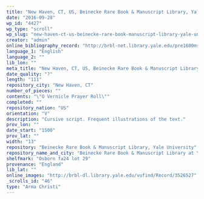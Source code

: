 ```yaml
---
title: "New Haven, CT, US, Beinecke Rare Book & Manuscript Library, Yale University, Osborn fa24 lot 29"
date: "2016-09-28"
wp_id: "4427"
wp_type: "scroll"
wp_slug: "new-haven-ct-us-beinecke-rare-book-manuscript-library-yale-university-osborn-fa24-lot-29"
creator: "admin"
online_bibliography_record: "http://brbl-net.library.yale.edu/pre1600ms/docs/pre1600.osborn.fa24.htm"
language_1: "English"
language_2: ""
lib_lon: ""
meta_title: "New Haven, CT, US, Beinecke Rare Book & Manuscript Library, Yale University, Osborn fa24 lot 29"
date_quality: "?"
length: "111"
repository_city: "New Haven, CT"
number_of_pieces: ""
contents: "\"O Vernicle Prayer Roll\""
completed: ""
repository_nation: "US"
orientation: "V"
description: "Cursive script. Frequent illustrations of the text."
prov_lon: ""
date_start: "1500"
prov_lat: ""
width: "13"
repository: "Beinecke Rare Book & Manuscript Library, Yale University"
repository_name_and_city: "Beinecke Rare Book & Manuscript Library at Yale University, New Haven CT US"
shelfmark: "Osborn fa24 lot 29"
provenance: "England"
lib_lat: ""
online_images: "http://brbl-dl.library.yale.edu/vufind/Record/3526527"
_scrolls_id: "46"
type: "Arma Christi"
---
```



